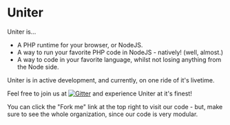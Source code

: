 # Uniter

Uniter is...

- A PHP runtime for your browser, or NodeJS.
- A way to run your favorite PHP code in NodeJS - natively! (well, almost.)
- A way to code in your favorite language, whilst not losing anything from the Node side.

Uniter is in active development, and currently, on one ride of it's livetime.

Feel free to join us at [![Gitter](https://badges.gitter.im/Join%20Chat.svg)](https://gitter.im/asmblah/uniter?utm_source=badge&utm_medium=badge&utm_campaign=pr-badge) and experience Uniter at it's finest!

You can click the "Fork me" link at the top right to visit our code - but, make sure to see the whole organization, since our code is very modular.

